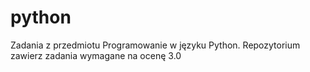 # python

Zadania z przedmiotu Programowanie w języku Python. Repozytorium zawierz zadania wymagane na ocenę 3.0
